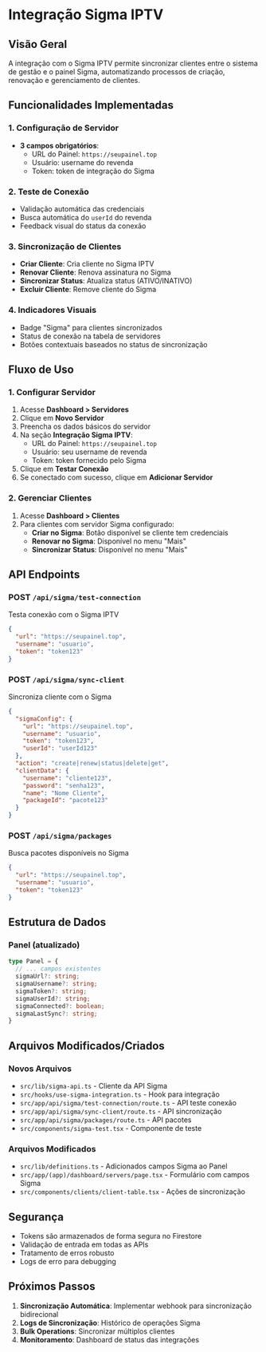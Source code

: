 # Integração Sigma IPTV

## Visão Geral

A integração com o Sigma IPTV permite sincronizar clientes entre o sistema de gestão e o painel Sigma, automatizando processos de criação, renovação e gerenciamento de clientes.

## Funcionalidades Implementadas

### 1. Configuração de Servidor
- **3 campos obrigatórios**:
  - URL do Painel: `https://seupainel.top`
  - Usuário: username do revenda
  - Token: token de integração do Sigma

### 2. Teste de Conexão
- Validação automática das credenciais
- Busca automática do `userId` do revenda
- Feedback visual do status da conexão

### 3. Sincronização de Clientes
- **Criar Cliente**: Cria cliente no Sigma IPTV
- **Renovar Cliente**: Renova assinatura no Sigma
- **Sincronizar Status**: Atualiza status (ATIVO/INATIVO)
- **Excluir Cliente**: Remove cliente do Sigma

### 4. Indicadores Visuais
- Badge "Sigma" para clientes sincronizados
- Status de conexão na tabela de servidores
- Botões contextuais baseados no status de sincronização

## Fluxo de Uso

### 1. Configurar Servidor
1. Acesse **Dashboard > Servidores**
2. Clique em **Novo Servidor**
3. Preencha os dados básicos do servidor
4. Na seção **Integração Sigma IPTV**:
   - URL do Painel: `https://seupainel.top`
   - Usuário: seu username de revenda
   - Token: token fornecido pelo Sigma
5. Clique em **Testar Conexão**
6. Se conectado com sucesso, clique em **Adicionar Servidor**

### 2. Gerenciar Clientes
1. Acesse **Dashboard > Clientes**
2. Para clientes com servidor Sigma configurado:
   - **Criar no Sigma**: Botão disponível se cliente tem credenciais
   - **Renovar no Sigma**: Disponível no menu "Mais"
   - **Sincronizar Status**: Disponível no menu "Mais"

## API Endpoints

### POST `/api/sigma/test-connection`
Testa conexão com o Sigma IPTV
```json
{
  "url": "https://seupainel.top",
  "username": "usuario",
  "token": "token123"
}
```

### POST `/api/sigma/sync-client`
Sincroniza cliente com o Sigma
```json
{
  "sigmaConfig": {
    "url": "https://seupainel.top",
    "username": "usuario", 
    "token": "token123",
    "userId": "userId123"
  },
  "action": "create|renew|status|delete|get",
  "clientData": {
    "username": "cliente123",
    "password": "senha123",
    "name": "Nome Cliente",
    "packageId": "pacote123"
  }
}
```

### POST `/api/sigma/packages`
Busca pacotes disponíveis no Sigma
```json
{
  "url": "https://seupainel.top",
  "username": "usuario",
  "token": "token123"
}
```

## Estrutura de Dados

### Panel (atualizado)
```typescript
type Panel = {
  // ... campos existentes
  sigmaUrl?: string;
  sigmaUsername?: string;
  sigmaToken?: string;
  sigmaUserId?: string;
  sigmaConnected?: boolean;
  sigmaLastSync?: string;
}
```

## Arquivos Modificados/Criados

### Novos Arquivos
- `src/lib/sigma-api.ts` - Cliente da API Sigma
- `src/hooks/use-sigma-integration.ts` - Hook para integração
- `src/app/api/sigma/test-connection/route.ts` - API teste conexão
- `src/app/api/sigma/sync-client/route.ts` - API sincronização
- `src/app/api/sigma/packages/route.ts` - API pacotes
- `src/components/sigma-test.tsx` - Componente de teste

### Arquivos Modificados
- `src/lib/definitions.ts` - Adicionados campos Sigma ao Panel
- `src/app/(app)/dashboard/servers/page.tsx` - Formulário com campos Sigma
- `src/components/clients/client-table.tsx` - Ações de sincronização

## Segurança

- Tokens são armazenados de forma segura no Firestore
- Validação de entrada em todas as APIs
- Tratamento de erros robusto
- Logs de erro para debugging

## Próximos Passos

1. **Sincronização Automática**: Implementar webhook para sincronização bidirecional
2. **Logs de Sincronização**: Histórico de operações Sigma
3. **Bulk Operations**: Sincronizar múltiplos clientes
4. **Monitoramento**: Dashboard de status das integrações